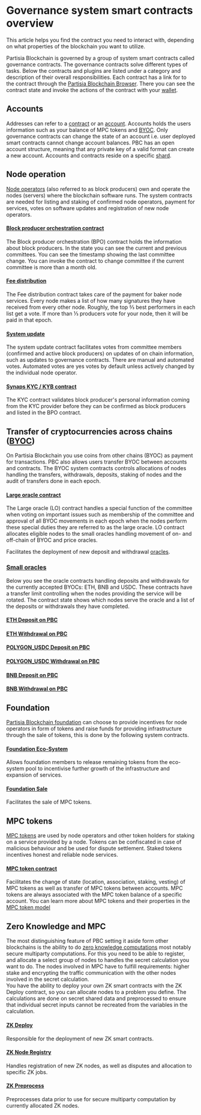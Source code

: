 # Governance system smart contracts overview

This article helps you find the contract you need to interact with, depending on what properties of the blockchain you want to utilize.

Partisia Blockchain is governed by a group of system smart contracts called governance contracts. The governance contracts solve different types of tasks. Below the contracts and plugins are listed under a category and description of their overall responsibilities. Each contract has a link for to the contract through the [Partisia Blockchain Browser](https://browser.partisiablockchain.com/). There you can see the contract state and invoke the actions of the contract with your [wallet](https://snaps.metamask.io/snap/npm/partisiablockchain/snap/).


## Accounts

Addresses can refer to a [contract](../smart-contracts/what-is-a-smart-contract.md) or an [account](create-an-account.md). Accounts holds the users information such as your balance of MPC tokens and [BYOC](byoc.md). Only governance contracts can change the state of an account i.e. user deployed smart contracts cannot change account balances. PBC has an open account structure, meaning that any private key of a valid format can create a new account. Accounts and contracts reside on a specific [shard](sharding.md).

## Node operation

[Node operators](../node-operations/what-is-a-node-operator.md) (also referred to as block producers) own and operate the nodes (servers) where the blockchain software runs. The system contracts are needed for listing and staking of confirmed node operators, payment for services, votes on software updates and registration of new node operators.

#### [Block producer orchestration contract](https://browser.partisiablockchain.com/contracts/04203b77743ad0ca831df9430a6be515195733ad91)

The Block producer orchestration (BPO) contract holds the information about block producers. In the state you can see the current and previous committees. You can see the timestamp showing the last committee change. You can invoke the contract to change committee if the current committee is more than a month old.


#### [Fee distribution](https://browser.partisiablockchain.com/contracts/04fe17d1009372c8ed3ac5b790b32e349359c2c7e9)

The Fee distribution contract takes care of the payment for baker node services. Every node makes a list of how many signatures they have received from every other node. Roughly, the top ⅔ best performers in each list get a vote. If more than ⅓ producers vote for your node, then it will be paid in that epoch.


#### [System update](https://browser.partisiablockchain.com/contracts/04c5f00d7c6d70c3d0919fd7f81c7b9bfe16063620)  

The system update contract facilitates votes from committee members (confirmed and active block producers) on updates of on chain information, such as updates to governance contracts. There are manual and automated votes. Automated votes are yes votes by default unless actively changed by the individual node operator. 

#### [Synaps KYC / KYB contract](https://browser.partisiablockchain.com/contracts/014aeb24bb43eb1d62c0cebf2a1318e63e35e53f96)

The KYC contract validates block producer's personal information coming from the KYC provider before they can be confirmed as block producers and listed in the BPO contract. 


## Transfer of cryptocurrencies across chains ([BYOC](byoc.md))

On Partisia Blockchain you use coins from other chains (BYOC) as payment for transactions. PBC also allows users transfer BYOC between accounts and contracts. The BYOC system contracts controls allocations of nodes handling the transfers, withdrawals, deposits, staking of nodes and the audit of transfers done in each epoch.

#### [Large oracle contract](https://browser.partisiablockchain.com/contracts/04f1ab744630e57fb9cfcd42e6ccbf386977680014)

The Large oracle (LO) contract handles a special function of the committee when voting on important issues such as membership of the committee and approval of all BYOC movements in each epoch when the nodes perform these special duties they are referred to as the large oracle. LO contract allocates eligible nodes to the small oracles handling movement of on- and off-chain of BYOC and price oracles.

Facilitates the deployment of new deposit and withdrawal [oracles](../node-operations/oracles-on-partisia-blockchain.md).

### [Small oracles](https://partisiablockchain.gitlab.io/documentation/node-operations/oracles-on-partisia-blockchain.html#what-is-a-small-oracle)

Below you see the oracle contracts handling deposits and withdrawals for the currently accepted BYOCs: ETH, BNB and USDC. These contracts have a transfer limit controlling when the nodes providing the service will be rotated. The contract state shows which nodes serve the oracle and a list of the deposits or withdrawals they have completed.


#### [ETH Deposit on PBC](https://browser.partisiablockchain.com/contracts/045dbd4c13df987d7fb4450e54bcd94b34a80f2351)  

#### [ETH Withdrawal on PBC](https://browser.partisiablockchain.com/contracts/043b1822925da011657f9ab3d6ff02cf1e0bfe0146)

#### [POLYGON_USDC Deposit on PBC](https://browser.partisiablockchain.com/contracts/042f2f190765e27f175424783a1a272e2a983ef372)   

#### [POLYGON_USDC Withdrawal on PBC](https://browser.partisiablockchain.com/contracts/04adfe4aaacc824657e49a59bdc8f14df87aa8531a)

#### [BNB Deposit on PBC](https://browser.partisiablockchain.com/contracts/047e1c96cd53943d1e0712c48d022fb461140e6b9f)   

#### [BNB Withdrawal on PBC](https://browser.partisiablockchain.com/contracts/044bd689e5fe2995d679e946a2046f69f022be7c10)



## Foundation

[Partisia Blockchain foundation](https://partisiablockchain.com/foundation) can choose to provide incentives for node operators in form of tokens and raise funds for providing infrastructure through the sale of tokens, this is done by the following system contracts. 

#### [Foundation Eco-System](https://browser.partisiablockchain.com/contracts/01ad44bb0277a8df16408006c375a6fa015bb22c97)

Allows foundation members to release remaining tokens from the eco-system pool to incentivise further growth of the infrastructure and expansion of services.

#### [Foundation Sale](https://browser.partisiablockchain.com/contracts/012635f1c0a9bffd59853c6496e1c26ebda0e2b4da)

Facilitates the sale of MPC tokens.



## MPC tokens

[MPC tokens](dictionary.md#mpc-token) are used by node operators and other token holders for staking on a service provided by a node. Tokens can be confiscated in case of malicious behaviour and be used for dispute settlement. Staked tokens incentives honest and reliable node services.

#### [MPC token contract](https://browser.partisiablockchain.com/contracts/01a4082d9d560749ecd0ffa1dcaaaee2c2cb25d881)

Facilitates the change of state (location, association, staking, vesting) of MPC tokens as well as transfer of MPC tokens between accounts. MPC tokens are always associated with the MPC token balance of a specific account. You can learn more about MPC tokens and their properties in the [MPC token model](mpc-token-model-and-account-elements.md)


## Zero Knowledge and MPC

The most distinguishing feature of PBC setting it aside form other blockchains is the ability to do [zero knowledge computations](../smart-contracts/zk-smart-contracts/zk-smart-contracts.md) most notably secure multiparty computations. For this you need to be able to register, and allocate a select group of nodes to handles the secret calculation you want to do. The nodes involved in MPC have to fulfill requirements: higher stake and encrypting the traffic communication with the other nodes involved in the secret calculation.    
You have the ability to deploy your own ZK smart contracts with the ZK Deploy contract, so you can allocate nodes to a problem you define. The calculations are done on secret shared data and preprocessed to ensure that individual secret inputs cannot be recreated from the variables in the calculation.

#### [ZK Deploy](https://browser.partisiablockchain.com/contracts/018bc1ccbb672b87710327713c97d43204905082cb)

Responsible for the deployment of new ZK smart contracts.

#### [ZK Node Registry](https://browser.partisiablockchain.com/contracts/01a2020bb33ef9e0323c7a3210d5cb7fd492aa0d65)

Handles registration of new ZK nodes, as well as disputes and allocation to specific ZK jobs.

#### [ZK Preprocess](https://browser.partisiablockchain.com/contracts/01385fedf807390c3dedf42ba51208bc51292e2657)

Preprocesses data prior to use for secure multiparty computation by currently allocated ZK nodes.


